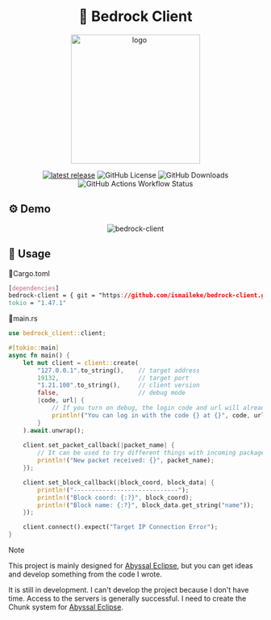 <div align="center">
    
# 🦀 Bedrock Client

<img width="256" height="256" alt="logo" src="https://github.com/user-attachments/assets/775e7f66-138c-4c0f-9565-d9b58a2f4afd" />



[![latest release](https://shields.io/github/v/release/ismaileke/bedrock-client)](https://github.com/ismaileke/bedrock-client/releases/latest)
![GitHub License](https://img.shields.io/github/license/ismaileke/bedrock-client)
![GitHub Downloads](https://img.shields.io/github/downloads/ismaileke/bedrock-client/total)
![GitHub Actions Workflow Status](https://img.shields.io/github/actions/workflow/status/ismaileke/bedrock-client/rust.yml)

</div>

## ⚙️ Demo
<div align="center">
    
![bedrock-client](https://github.com/user-attachments/assets/7de7d6ac-9235-45ad-a8ed-2a90514237d5)

</div>

## 🧩 Usage

📄Cargo.toml
```css
[dependencies]
bedrock-client = { git = "https://github.com/ismaileke/bedrock-client.git", branch = "master" }
tokio = "1.47.1"
```


📄main.rs
```rust
use bedrock_client::client;

#[tokio::main]
async fn main() {
    let mut client = client::create(
        "127.0.0.1".to_string(),    // target address
        19132,                      // target port
        "1.21.100".to_string(),     // client version
        false,                      // debug mode
        |code, url| {
            // If you turn on debug, the login code and url will already appear in the console, but you can use this if you want to edit it yourself.
            println!("You can log in with the code {} at {}", code, url);
        }
    ).await.unwrap();
    
    client.set_packet_callback(|packet_name| {
        // It can be used to try different things with incoming packages. Different features will be added later.
        println!("New packet received: {}", packet_name);
    });

    client.set_block_callback(|block_coord, block_data| {
        println!("-----------------------------");
        println!("Block coord: {:?}", block_coord);
        println!("Block name: {:?}", block_data.get_string("name"));
    });

    client.connect().expect("Target IP Connection Error");
}
```






> [!NOTE]
> This project is mainly designed for [Abyssal Eclipse](https://github.com/ismaileke/abyssal-eclipse), but you can get ideas and develop something from the code I wrote.
>
> It is still in development. I can't develop the project because I don't have time. Access to the servers is generally successful. I need to create the Chunk system for [Abyssal Eclipse](https://github.com/ismaileke/abyssal-eclipse).
